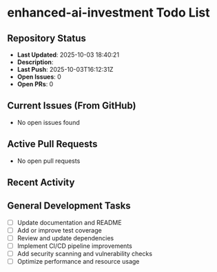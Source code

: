 ﻿# enhanced-ai-investment Todo List

## Repository Status
- **Last Updated**: 2025-10-03 18:40:21
- **Description**: 
- **Last Push**: 2025-10-03T16:12:31Z
- **Open Issues**: 0
- **Open PRs**: 0

## Current Issues (From GitHub)
- No open issues found
## Active Pull Requests
- No open pull requests
## Recent Activity
## General Development Tasks
- [ ] Update documentation and README
- [ ] Add or improve test coverage
- [ ] Review and update dependencies
- [ ] Implement CI/CD pipeline improvements
- [ ] Add security scanning and vulnerability checks
- [ ] Optimize performance and resource usage
